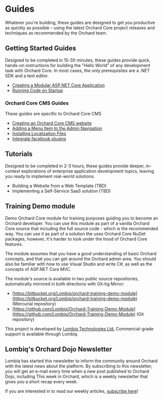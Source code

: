 # Guides

Whatever you're building, these guides are designed to get you productive as quickly as possible – using the latest Orchard Core project releases and techniques as recommended by the Orchard team.

## Getting Started Guides

Designed to be completed in 15-30 minutes, these guides provide quick, hands-on instructions for building the "Hello World" of any development task with Orchard Core. In most cases, the only prerequisites are a .NET SDK and a text editor.

- [Creating a Modular ASP.NET Core Application](create-modular-application-mvc/index.md)
- [Running Code on Startup](run-code-on-startup/index.md)

### Orchard Core CMS Guides

These guides are specific to Orchard Core CMS

- [Creating an Orchard Core CMS website](create-cms-application/index.md)
- [Adding a Menu Item to the Admin Navigation](add-admin-menu/index.md)
- [Installing Localization Files](install-localization-files/index.md)
- [Integrate facebook plugins](integrate-facebook-plugins/index.md)

## Tutorials

Designed to be completed in 2-3 hours, these guides provide deeper, in-context explorations of enterprise application development topics, leaving you ready to implement real-world solutions.

- Building a Website from a Web Template (TBD)
- Implementing a Self-Service SaaS solution (TBD)

## Training Demo module

Demo Orchard Core module for training purposes guiding you to become an Orchard developer. You can use this module as part of a vanilla Orchard Core source that including the full source code - which is the recommended way. You can use it as part of a solution the uses Orchard Core NuGet packages, however, it's harder to look under the hood of Orchard Core features.

The module assumes that you have a good understanding of basic Orchard concepts, and that you can get around the Orchard admin area. You should also be familiar with how to use Visual Studio and write C#, as well as the concepts of ASP.NET Core MVC. 

The module's source is available in two public source repositories, automatically mirrored in both directions with Git-hg Mirror:

- [https://bitbucket.org/Lombiq/orchard-training-demo-module](https://bitbucket.org/Lombiq/orchard-training-demo-module) (Mercurial repository)
- [https://github.com/Lombiq/Orchard-Training-Demo-Module](https://github.com/Lombiq/Orchard-Training-Demo-Module) (Git repository)


This project is developed by [Lombiq Technologies Ltd.](https://lombiq.com/) Commercial-grade support is available through Lombiq.

## Lombiq's Orchard Dojo Newsletter

Lombiq has started this newsletter to inform the community around Orchard with the latest news about the platform. By subscribing to this newsletter, you will get an e-mail every time when a new post published to Orchard Dojo, including This week in Orchard, which is a weekly newsletter that gives you a short recap every week.

If you are interested in to read our weekly articles, [subscribe here](https://orcharddojo.us12.list-manage.com/subscribe?u=32f819a768237590e479c9d0a&id=039db8f13f)!